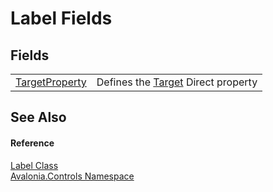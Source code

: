# Label Fields




## Fields
<table>
<tr>
<td><a href="F_Avalonia_Controls_Label_TargetProperty">TargetProperty</a></td>
<td>Defines the <a href="P_Avalonia_Controls_Label_Target">Target</a> Direct property</td>
</tr>
</table>

## See Also


#### Reference
<a href="T_Avalonia_Controls_Label">Label Class</a>  
<a href="N_Avalonia_Controls">Avalonia.Controls Namespace</a>  
